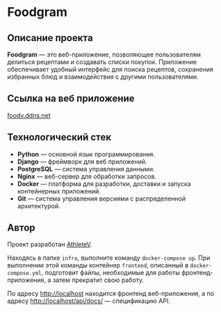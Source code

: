 # Foodgram

## Описание проекта

**Foodgram** — это веб-приложение, позволяющее пользователям делиться рецептами и создавать списки покупок. Приложение обеспечивает удобный интерфейс для поиска рецептов, сохранения избранных блюд и взаимодействия с другими пользователями.

## Ссылка на веб приложение

[foodv.ddns.net](http://foodv.ddns.net)

## Технологический стек

- **Python** — основной язык программирования.
- **Django** — фреймворк для веб приложений.
- **PostgreSQL** — система управления данными.
- **Nginx** — веб-сервер для обработки запросов.
- **Docker** —  платформа для разработки, доставки и запуска контейнерных приложений.
- **Git** — система управления версиями с распределенной архитектурой.

## Автор

Проект разработан [AthleteV](https://github.com/AthleteV).

Находясь в папке `infra`, выполните команду `docker-compose up`. При выполнении этой команды контейнер `frontend`, описанный в `docker-compose.yml`, подготовит файлы, необходимые для работы фронтенд-приложения, а затем прекратит свою работу.

По адресу [http://localhost](http://localhost) находится фронтенд веб-приложения, а по адресу [http://localhost/api/docs/](http://localhost/api/docs/) — спецификацию API.
